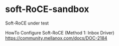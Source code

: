 # soft-RoCE-sandbox
Soft-RoCE under test

HowTo Configure Soft-RoCE (Method 1: Inbox Driver)
https://community.mellanox.com/docs/DOC-2184

